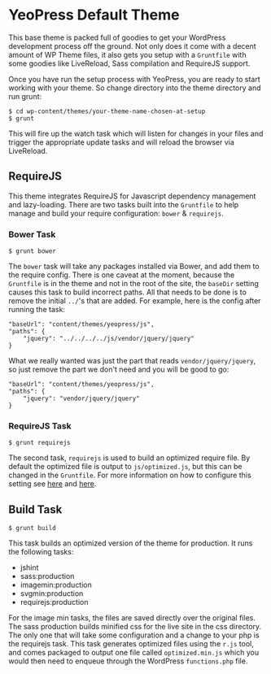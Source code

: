 # YeoPress Default Theme

This base theme is packed full of goodies to get your WordPress development process off the ground.  Not only does it come with a decent amount of WP Theme files, it also gets you setup with a `Gruntfile` with some goodies like LiveReload, Sass compilation and RequireJS support.

Once you have run the setup process with YeoPress, you are ready to start working with your theme.  So change directory into the theme directory and run grunt:

	$ cd wp-content/themes/your-theme-name-chosen-at-setup
	$ grunt

This will fire up the watch task which will listen for changes in your files and trigger the appropriate update tasks and will reload the browser via LiveReload.

## RequireJS

This theme integrates RequireJS for Javascript dependency management and lazy-loading.  There are two tasks built into the `Gruntfile` to help manage and build your require configuration: `bower` & `requirejs`.

### Bower Task

	$ grunt bower

The `bower` task will take any packages installed via Bower, and add them to the require config.  There is one caveat at the moment, because the `Gruntfile` is in the theme and not in the root of the site, the `baseDir` setting causes this task to build incorrect paths.  All that needs to be done is to remove the initial `../`'s that are added.  For example, here is the config after running the task:

	"baseUrl": "content/themes/yeopress/js",
	"paths": {
		"jquery": "../../../../js/vendor/jquery/jquery"
	}

What we really wanted was just the part that reads `vendor/jquery/jquery`, so just remove the part we don't need and you will be good to go:

	"baseUrl": "content/themes/yeopress/js",
	"paths": {
		"jquery": "vendor/jquery/jquery"
	}

### RequireJS Task

	$ grunt requirejs

The second task, `requirejs` is used to build an optimized require file.  By default the optimized file is output to `js/optimized.js`, but this can be changed in the `Gruntfile`.  For more information on how to configure this setting see [here](https://npmjs.org/package/grunt-contrib-requirejs) and [here](http://requirejs.org/docs/optimization.html).

## Build Task

	$ grunt build

This task builds an optimized version of the theme for production.  It runs the following tasks:

- jshint
- sass:production
- imagemin:production
- svgmin:production
- requirejs:production

For the image min tasks, the files are saved directly over the original files.  The sass production builds minified css for the live site in the css directory.  The only one that will take some configuration and a change to your php is the requirejs task.  This task generates optimized files using the `r.js` tool, and comes packaged to output one file called `optimized.min.js` which you would then need to enqueue through the WordPress `functions.php` file.
